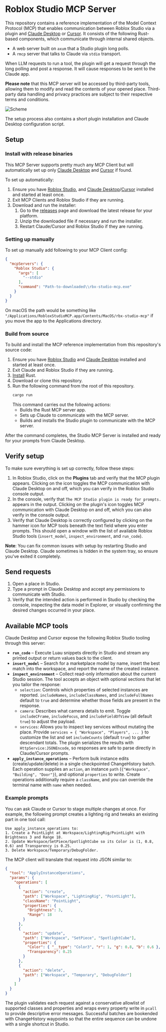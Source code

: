 # Roblox Studio MCP Server

This repository contains a reference implementation of the Model Context Protocol (MCP) that enables
communication between Roblox Studio via a plugin and [Claude Desktop](https://claude.ai/download) or [Cursor](https://www.cursor.com/).
It consists of the following Rust-based components, which communicate through internal shared
objects.

- A web server built on `axum` that a Studio plugin long polls.
- A `rmcp` server that talks to Claude via `stdio` transport.

When LLM requests to run a tool, the plugin will get a request through the long polling and post a
response. It will cause responses to be sent to the Claude app.

**Please note** that this MCP server will be accessed by third-party tools, allowing them to modify
and read the contents of your opened place. Third-party data handling and privacy practices are
subject to their respective terms and conditions.

![Scheme](MCP-Server.png)

The setup process also contains a short plugin installation and Claude Desktop configuration script.

## Setup

### Install with release binaries

This MCP Server supports pretty much any MCP Client but will automatically set up only [Claude Desktop](https://claude.ai/download) and [Cursor](https://www.cursor.com/) if found.

To set up automatically:

1. Ensure you have [Roblox Studio](https://create.roblox.com/docs/en-us/studio/setup),
   and [Claude Desktop](https://claude.ai/download)/[Cursor](https://www.cursor.com/) installed and started at least once.
1. Exit MCP Clients and Roblox Studio if they are running.
1. Download and run the installer:
   1. Go to the [releases](https://github.com/Roblox/studio-rust-mcp-server/releases) page and
      download the latest release for your platform.
   1. Unzip the downloaded file if necessary and run the installer.
   1. Restart Claude/Cursor and Roblox Studio if they are running.

### Setting up manually

To set up manually add following to your MCP Client config:

```json
{
  "mcpServers": {
    "Roblox Studio": {
      "args": [
        "--stdio"
      ],
      "command": "Path-to-downloaded\\rbx-studio-mcp.exe"
    }
  }
}
```

On macOS the path would be something like `"/Applications/RobloxStudioMCP.app/Contents/MacOS/rbx-studio-mcp"` if you move the app to the Applications directory.

### Build from source

To build and install the MCP reference implementation from this repository's source code:

1. Ensure you have [Roblox Studio](https://create.roblox.com/docs/en-us/studio/setup) and
   [Claude Desktop](https://claude.ai/download) installed and started at least once.
1. Exit Claude and Roblox Studio if they are running.
1. [Install](https://www.rust-lang.org/tools/install) Rust.
1. Download or clone this repository.
1. Run the following command from the root of this repository.
   ```sh
   cargo run
   ```
   This command carries out the following actions:
      - Builds the Rust MCP server app.
      - Sets up Claude to communicate with the MCP server.
      - Builds and installs the Studio plugin to communicate with the MCP server.

After the command completes, the Studio MCP Server is installed and ready for your prompts from
Claude Desktop.

## Verify setup

To make sure everything is set up correctly, follow these steps:

1. In Roblox Studio, click on the **Plugins** tab and verify that the MCP plugin appears. Clicking on
   the icon toggles the MCP communication with Claude Desktop on and off, which you can verify in
   the Roblox Studio console output.
1. In the console, verify that `The MCP Studio plugin is ready for prompts.` appears in the output.
   Clicking on the plugin's icon toggles MCP communication with Claude Desktop on and off,
   which you can also verify in the console output.
1. Verify that Claude Desktop is correctly configured by clicking on the hammer icon for MCP tools
   beneath the text field where you enter prompts. This should open a window with the list of
   available Roblox Studio tools (`insert_model`, `inspect_environment`, and `run_code`).

**Note**: You can fix common issues with setup by restarting Studio and Claude Desktop. Claude
sometimes is hidden in the system tray, so ensure you've exited it completely.

## Send requests

1. Open a place in Studio.
1. Type a prompt in Claude Desktop and accept any permissions to communicate with Studio.
1. Verify that the intended action is performed in Studio by checking the console, inspecting the
   data model in Explorer, or visually confirming the desired changes occurred in your place.

## Available MCP tools

Claude Desktop and Cursor expose the following Roblox Studio tooling through this server:

- **`run_code`** – Execute Luau snippets directly in Studio and stream any printed output or return
  values back to the client.
- **`insert_model`** – Search for a marketplace model by name, insert the best match into the
  workspace, and report the name of the created instance.
- **`inspect_environment`** – Collect read-only information about the current Studio session. The
  tool accepts an object with optional sections that let you tailor the response:
  - `selection`: Controls which properties of selected instances are reported. `includeNames`,
    `includeClassNames`, and `includeFullNames` default to `true` and determine whether those fields
    are present in the response.
  - `camera`: Describes what camera details to emit. Toggle `includeCFrame`, `includeFocus`, and
    `includeFieldOfView` (all default `true`) to adjust the payload.
  - `services`: Allows you to inspect key services without mutating the place. Provide
    `services = { "Workspace", "Players", ... }` to customize the list and set `includeCounts`
    (default `true`) to gather descendant totals. The plugin serializes the results with
    `HttpService:JSONEncode`, so responses are safe to parse directly in Claude/Cursor prompts.
- **`apply_instance_operations`** – Perform bulk instance edits (create/update/delete) in a single
  checkpointed ChangeHistory batch. Each operation supplies an `action`, an instance `path`
  (`{"Workspace", "Building", "Door"}`), and optional `properties` to write. Create operations
  additionally require a `className`, and you can override the terminal name with `name` when needed.

### Example prompts

You can ask Claude or Cursor to stage multiple changes at once. For example, the following prompt
creates a lighting rig and tweaks an existing part in one tool call:

```
Use apply_instance_operations to:
1. Create a PointLight at Workspace/LightingRig/PointLight with Brightness 3 and Range 18.
2. Update Workspace/SetPiece/SpotlightCube so its Color is (1, 0.8, 0.6) and Transparency is 0.25.
3. Delete Workspace/Temporary/DebugFolder.
```

The MCP client will translate that request into JSON similar to:

```json
{
  "tool": "ApplyInstanceOperations",
  "params": {
    "operations": [
      {
        "action": "create",
        "path": ["Workspace", "LightingRig", "PointLight"],
        "className": "PointLight",
        "properties": {
          "Brightness": 3,
          "Range": 18
        }
      },
      {
        "action": "update",
        "path": ["Workspace", "SetPiece", "SpotlightCube"],
        "properties": {
          "Color": { "__type": "Color3", "r": 1, "g": 0.8, "b": 0.6 },
          "Transparency": 0.25
        }
      },
      {
        "action": "delete",
        "path": ["Workspace", "Temporary", "DebugFolder"]
      }
    ]
  }
}
```

The plugin validates each request against a conservative allowlist of supported classes and
properties and wraps every property write in `pcall` to provide descriptive error messages. Successful
batches are bookended with ChangeHistory waypoints so that the entire sequence can be undone with a
single shortcut in Studio.
